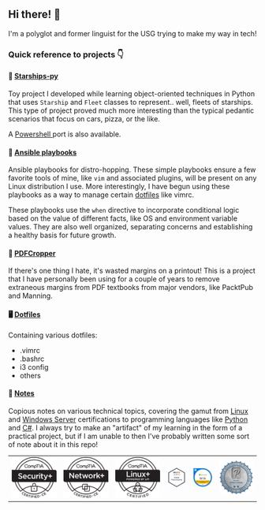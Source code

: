 ## Hi there! 👋
I'm a polyglot and former linguist for the USG trying to make my way in tech!

### Quick reference to projects 👇
#### 🚀  [ Starships-py ](https://github.com/jasper-zanjani/starships-py)
Toy project I developed while learning object-oriented techniques in Python that uses `Starship` and `Fleet` classes to represent.. well, fleets of starships. 
This type of project proved much more interesting than the typical pedantic scenarios that focus on cars, pizza, or the like.

A [ Powershell ](https://github.com/jasper-zanjani/starships-pwsh) port is also available.

#### 💾 [Ansible playbooks](https://github.com/jasper-zanjani/ansible)
Ansible playbooks for distro-hopping. These simple playbooks ensure a few favorite tools of mine, like `vim` and associated plugins, will be present on any Linux distribution I use.
More interestingly, I have begun using these playbooks as a way to manage certain [dotfiles](#-dotfiles) like vimrc.

These playbooks use the `when` directive to incorporate conditional logic based on the value of different facts, like OS and environment variable values.
They are also well organized, separating concerns and establishing a healthy basis for future growth.

#### 📃 [ PDFCropper ](https://github.com/jasper-zanjani/pdfcropper)
If there's one thing I hate, it's wasted margins on a printout!
This is a project that I have personally been using for a couple of years to remove extraneous margins from PDF textbooks from major vendors, like PacktPub and Manning.

#### 🖥 [ Dotfiles ](https://github.com/jasper-zanjani/dotfiles)
Containing various dotfiles:
- .vimrc
- .bashrc
- i3 config
- others

#### 📝 [ Notes ](https://github.com/jasper-zanjani/notes)
Copious notes on various technical topics, covering the gamut from [Linux](https://github.com/jasper-zanjani/notes/blob/master/lx/README.md) and [Windows Server](https://github.com/jasper-zanjani/notes/blob/master/win/70-740.md) certifications to programming languages like [Python](https://github.com/jasper-zanjani/blob/maser/py/README.md) and [C#](https://github.com/jasper-zanjani/notes/blob/master/win/cs.md).
I always try to make an "artifact" of my learning in the form of a practical project, but if I am unable to then I've probably written some sort of note about it in this repo!

|     |     |     |     |     |     |
| --- | --- | --- | --- | --- | --- |
| ![](https://github.com/jasper-zanjani/jasper-zanjani/blob/master/img/sec.png) | ![](https://github.com/jasper-zanjani/jasper-zanjani/blob/master/img/net.png) | ![](https://github.com/jasper-zanjani/jasper-zanjani/blob/master/img/lx.png) | ![](https://github.com/jasper-zanjani/jasper-zanjani/blob/master/img/aws.png) | ![](https://github.com/jasper-zanjani/jasper-zanjani/blob/master/img/mta.png) | ![](https://github.com/jasper-zanjani/jasper-zanjani/blob/master/img/py.png) |
